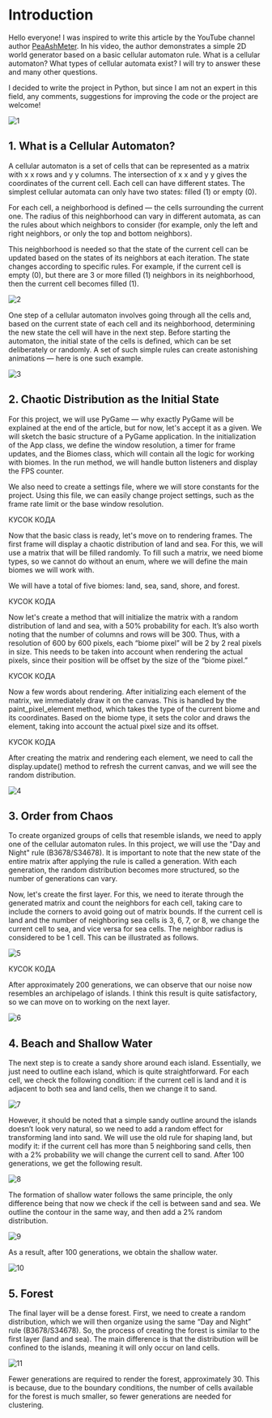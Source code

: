 # Introduction

Hello everyone! I was inspired to write this article by the YouTube channel author [PeaAshMeter](https://www.youtube.com/@peaashmeter). In his video, the author demonstrates a simple 2D world generator based on a basic cellular automaton rule. What is a cellular automaton? What types of cellular automata exist? I will try to answer these and many other questions.

I decided to write the project in Python, but since I am not an expert in this field, any comments, suggestions for improving the code or the project are welcome!

![1](https://github.com/Kooo9058/generator-biomes-2D-new/blob/tools/res/1.jpg)


## 1. What is a Cellular Automaton?

A cellular automaton is a set of cells that can be represented as a matrix with 
x
x rows and 
y
y columns. The intersection of 
x
x and 
y
y gives the coordinates of the current cell. Each cell can have different states. The simplest cellular automata can only have two states: filled (1) or empty (0).




For each cell, a neighborhood is defined — the cells surrounding the current one. The radius of this neighborhood can vary in different automata, as can the rules about which neighbors to consider (for example, only the left and right neighbors, or only the top and bottom neighbors).

This neighborhood is needed so that the state of the current cell can be updated based on the states of its neighbors at each iteration. The state changes according to specific rules. For example, if the current cell is empty (0), but there are 3 or more filled (1) neighbors in its neighborhood, then the current cell becomes filled (1).

![2](https://github.com/Kooo9058/generator-biomes-2D-new/blob/tools/res/2.jpg)


One step of a cellular automaton involves going through all the cells and, based on the current state of each cell and its neighborhood, determining the new state the cell will have in the next step. Before starting the automaton, the initial state of the cells is defined, which can be set deliberately or randomly. A set of such simple rules can create astonishing animations — here is one such example.

![3](https://github.com/Kooo9058/generator-biomes-2D-new/blob/tools/res/3.gif)

## 2. Chaotic Distribution as the Initial State

For this project, we will use PyGame — why exactly PyGame will be explained at the end of the article, but for now, let's accept it as a given. We will sketch the basic structure of a PyGame application. In the initialization of the App class, we define the window resolution, a timer for frame updates, and the Biomes class, which will contain all the logic for working with biomes. In the run method, we will handle button listeners and display the FPS counter.

We also need to create a settings file, where we will store constants for the project. Using this file, we can easily change project settings, such as the frame rate limit or the base window resolution.

КУСОК КОДА 


Now that the basic class is ready, let's move on to rendering frames. The first frame will display a chaotic distribution of land and sea. For this, we will use a matrix that will be filled randomly. To fill such a matrix, we need biome types, so we cannot do without an enum, where we will define the main biomes we will work with.

We will have a total of five biomes: land, sea, sand, shore, and forest.

КУСОК КОДА 

Now let's create a method that will initialize the matrix with a random distribution of land and sea, with a 50% probability for each. It’s also worth noting that the number of columns and rows will be 300. Thus, with a resolution of 600 by 600 pixels, each “biome pixel” will be 2 by 2 real pixels in size. This needs to be taken into account when rendering the actual pixels, since their position will be offset by the size of the “biome pixel.”

КУСОК КОДА 

Now a few words about rendering. After initializing each element of the matrix, we immediately draw it on the canvas. This is handled by the paint_pixel_element method, which takes the type of the current biome and its coordinates. Based on the biome type, it sets the color and draws the element, taking into account the actual pixel size and its offset.

КУСОК КОДА

After creating the matrix and rendering each element, we need to call the display.update() method to refresh the current canvas, and we will see the random distribution.

![4](https://github.com/Kooo9058/generator-biomes-2D-new/blob/tools/res/4.jpg)

## 3. Order from Chaos

To create organized groups of cells that resemble islands, we need to apply one of the cellular automaton rules. In this project, we will use the "Day and Night" rule (B3678/S34678). It is important to note that the new state of the entire matrix after applying the rule is called a generation. With each generation, the random distribution becomes more structured, so the number of generations can vary.

Now, let's create the first layer. For this, we need to iterate through the generated matrix and count the neighbors for each cell, taking care to include the corners to avoid going out of matrix bounds. If the current cell is land and the number of neighboring sea cells is 3, 6, 7, or 8, we change the current cell to sea, and vice versa for sea cells. The neighbor radius is considered to be 1 cell. This can be illustrated as follows.

![5](https://github.com/Kooo9058/generator-biomes-2D-new/blob/tools/res/5.jpg)

КУСОК КОДА 

After approximately 200 generations, we can observe that our noise now resembles an archipelago of islands. I think this result is quite satisfactory, so we can move on to working on the next layer.

![6](https://github.com/Kooo9058/generator-biomes-2D-new/blob/tools/res/6.jpg)

## 4. Beach and Shallow Water

The next step is to create a sandy shore around each island. Essentially, we just need to outline each island, which is quite straightforward. For each cell, we check the following condition: if the current cell is land and it is adjacent to both sea and land cells, then we change it to sand.

![7](https://github.com/Kooo9058/generator-biomes-2D-new/blob/tools/res/7.jpg)

However, it should be noted that a simple sandy outline around the islands doesn’t look very natural, so we need to add a random effect for transforming land into sand. We will use the old rule for shaping land, but modify it: if the current cell has more than 5 neighboring sand cells, then with a 2% probability we will change the current cell to sand. After 100 generations, we get the following result.

![8](https://github.com/Kooo9058/generator-biomes-2D-new/blob/tools/res/8.jpg)

The formation of shallow water follows the same principle, the only difference being that now we check if the cell is between sand and sea. We outline the contour in the same way, and then add a 2% random distribution.

![9](https://github.com/Kooo9058/generator-biomes-2D-new/blob/tools/res/9.jpg)

As a result, after 100 generations, we obtain the shallow water.

![10](https://github.com/Kooo9058/generator-biomes-2D-new/blob/tools/res/10.jpg)
## 5. Forest

The final layer will be a dense forest. First, we need to create a random distribution, which we will then organize using the same “Day and Night” rule (B3678/S34678). So, the process of creating the forest is similar to the first layer (land and sea). The main difference is that the distribution will be confined to the islands, meaning it will only occur on land cells.

![11](https://github.com/Kooo9058/generator-biomes-2D-new/blob/tools/res/11.jpg)

Fewer generations are required to render the forest, approximately 30. This is because, due to the boundary conditions, the number of cells available for the forest is much smaller, so fewer generations are needed for clustering.
